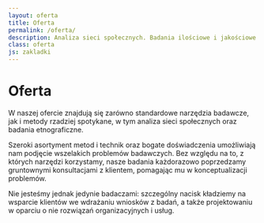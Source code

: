 ```yaml
---
layout: oferta
title: Oferta
permalink: /oferta/
description: Analiza sieci społecznych. Badania ilościowe i jakościowe. Analiza mediów. Badania etnograficzne. Projektowanie procesów i usług.
class: oferta
js: zakladki
---
```

# Oferta
W naszej ofercie znajdują się zarówno standardowe narzędzia badawcze, jak i metody rzadziej spotykane, w tym analiza sieci społecznych oraz badania etnograficzne.

Szeroki asortyment metod i technik oraz bogate doświadczenia umożliwiają nam podjęcie wszelakich problemów badawczych. Bez względu na to, z których narzędzi korzystamy, nasze badania każdorazowo poprzedzamy gruntownymi konsultacjami z klientem, pomagając mu w konceptualizacji problemów.

Nie jesteśmy jednak jedynie badaczami: szczególny nacisk kładziemy na wsparcie klientów we wdrażaniu wniosków z badań, a także projektowaniu w oparciu o nie rozwiązań organizacyjnych i usług.
